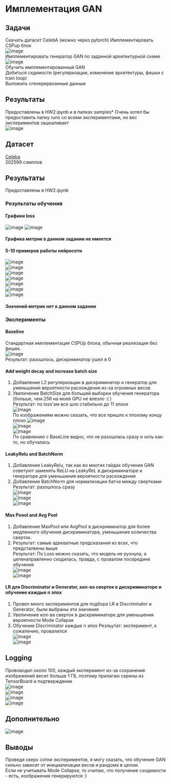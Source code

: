 # Имплементация GAN
## Задачи  
Скачать датасет CelebA (можно через pytorch)
Имплементировать CSPup блок  
![image](https://github.com/BekusovMikhail/deep_generative_models/assets/63633043/f4028f6d-c56b-452a-84f0-457ecf74a2d5)  
Имплементировать генератор GAN по заданной архитектурной схеме  
![image](https://github.com/BekusovMikhail/deep_generative_models/assets/63633043/06792b20-90c3-4d45-ad5a-fa373c4270ee)  
Обучить имплементированный GAN  
Добиться схдимости (регуляризации, изменение архитектуры, фишки с train loop)  
Выложить сгенерирвоанные данные  
## Результаты
Предоставлены в HW2.ipynb и в папках samples*
Очень хотел бы предоставить папку runs со всеми экспериментами, но вес экспериментов зашкаливает  
![image](https://github.com/BekusovMikhail/deep_generative_models/assets/63633043/c6891f35-24a0-4702-8688-0dd8b2f6a795)  
## Датасет
[Celeba](https://mmlab.ie.cuhk.edu.hk/projects/CelebA.html)  
202599 сэмплов
## Результаты
Предоставлены в HW2.ipynb  
### Результаты обучения
#### Графики loss
![image](https://github.com/BekusovMikhail/deep_generative_models/assets/63633043/fe8b6d0d-90a8-4c54-a924-18bfa06059d0)
![image](https://github.com/BekusovMikhail/deep_generative_models/assets/63633043/383004d4-4e13-487e-b55d-36f2b56beb4f)
#### Графика метрик в данном задании не имеется
#### 5-10 примеров работы нейросети
![image](https://github.com/BekusovMikhail/deep_generative_models/assets/63633043/1bd35f3c-d9d1-4592-ae4a-7d590e821ce0)  
![image](https://github.com/BekusovMikhail/deep_generative_models/assets/63633043/cfff091d-892e-42ad-a53e-a1a29ea0a710)  
![image](https://github.com/BekusovMikhail/deep_generative_models/assets/63633043/46e63cfc-1704-492a-9322-39da027bfb12)  
![image](https://github.com/BekusovMikhail/deep_generative_models/assets/63633043/23b4dbdb-83d4-45e6-9f76-54eb82a04b74)  
![image](https://github.com/BekusovMikhail/deep_generative_models/assets/63633043/a8a1d4be-be7f-4721-b8fc-abfde288fa42)  
![image](https://github.com/BekusovMikhail/deep_generative_models/assets/63633043/1eac852b-aad0-4a62-be2b-f86396fb7ce6)  
![image](https://github.com/BekusovMikhail/deep_generative_models/assets/63633043/9a6e067a-0cc3-44fe-938f-6d19e8bb2e94)  
#### Значений метрик нет в данном задании
### Эксперименты
#### Baseline
Стандартная имплементация CSPUp блока, обычная реализация без фишек.  
![image](https://github.com/BekusovMikhail/deep_generative_models/assets/63633043/b02953e0-c4fe-4f9e-8a43-b2ccacf67373)  
Результат: разошлось, дискриминатор ушел в 0  
#### Add weight decay and increase batch size
1. Добавление L2 регуляризации в дискриминатор и генератор для уменьшения вероятности расхождения из-за огромных весов  
2. Увеличение BatchSize для большей выборки обучения генератора (больше, чем 256 на моей GPU не влезло :( )  
Результат: по loss'ам все шло стабильно до 11 эпохи  
![image](https://github.com/BekusovMikhail/deep_generative_models/assets/63633043/53ca8a79-075e-4cb7-bd94-050417ee3965)  
По изображениям можно сказать, что все пришло к плохому концу плохо
![image](https://github.com/BekusovMikhail/deep_generative_models/assets/63633043/cce3e898-c7f5-4604-96a1-582530e15d34)  
![image](https://github.com/BekusovMikhail/deep_generative_models/assets/63633043/734a588a-e902-4dd8-8522-23cadfa0548f)  
![image](https://github.com/BekusovMikhail/deep_generative_models/assets/63633043/779f51b8-0404-48ae-b1f1-4658f59a351c)  
По сравнению с BaseLine видно, что не разошлась сразу и хоть как-то, но обучалась
#### LeakyRelu and BatchNorm
1. Добавление LeakyRelu, так как во многих гайдах обучения GAN советуют заменять ReLU на LeakyReL в дискриминаторе и генераторе для уменьшения вероятности расхождения  
2. Добавление BatchNorm для нормализации батча между свертками  
Результат: разошлось сразу  
![image](https://github.com/BekusovMikhail/deep_generative_models/assets/63633043/efb49700-1410-46f3-a075-c430ef82f9ad)  
![image](https://github.com/BekusovMikhail/deep_generative_models/assets/63633043/f9b9e9a2-8763-4662-9aa8-44666db061d8)  
![image](https://github.com/BekusovMikhail/deep_generative_models/assets/63633043/8d4ef5df-615a-4cc6-ad8d-09691193a7fa)  
#### Max Poool and Avg Pool
1. Добавление MaxPool или AvgPool в дискриминатор для более медленного обучения дискриминатора, уменьшение количества сверток.  
2. Результат: самые адекватные предсказания из всех, что предсталвены выше  
Результат: По Loss можно сказать, что модель не рухнула, а целенаправленно сходилась, правда, с провалом посередине обучения  
![image](https://github.com/BekusovMikhail/deep_generative_models/assets/63633043/28d56d72-7b69-4ea8-8aa6-7824726cca65)  
![image](https://github.com/BekusovMikhail/deep_generative_models/assets/63633043/74474ac2-228f-4a94-864c-60e7a405da50)  
#### LR для Discriminator и Generator, кол-во сверток в дискриминаторе и обучение каждые n эпох
1. Провел много экспериментов для подбора LR в Discriminator и Generator, были выбраны эти значения  
2. Увеличение кол-ва сверток в дискриминаторе для уменьшения вероятности Mode Collapse  
3. Обучение Discriminator каждые n эпох
Резльутат: эксперимент, к сожалению, провалился  
![image](https://github.com/BekusovMikhail/deep_generative_models/assets/63633043/10d9398e-9f0e-4e6b-b39b-2f4e53a6cda2)  
![image](https://github.com/BekusovMikhail/deep_generative_models/assets/63633043/a70e1076-2787-44a8-89a3-5a61e2cb75f0)  
## Logging
Прововодил около 100, каждый эксперимент из-за сохранения изображений весит больше 1 ГБ, поэтому прилагаю скрины из TensorBoard и подтверждение  
![image](https://github.com/BekusovMikhail/deep_generative_models/assets/63633043/c6891f35-24a0-4702-8688-0dd8b2f6a795)  
![image](https://github.com/BekusovMikhail/deep_generative_models/assets/63633043/fe8b6d0d-90a8-4c54-a924-18bfa06059d0)  
![image](https://github.com/BekusovMikhail/deep_generative_models/assets/63633043/383004d4-4e13-487e-b55d-36f2b56beb4f)  
![image](https://github.com/BekusovMikhail/deep_generative_models/assets/63633043/a88bf59c-0701-488c-bea2-45464ae86d01)  
## Дополнительно
![image](https://github.com/BekusovMikhail/deep_generative_models/assets/63633043/e43061fb-32b7-4aa6-b919-c702e92f209b)  
## Выводы
Проведя сверх сотни экспериментов, я могу сказать, что обучение GAN сильно зависит от инициализации весов и рандома в целом.  
Если не учитывать Mode Collapse, то считаю, что получение сходимости - есть, изображения генерируются :)  
